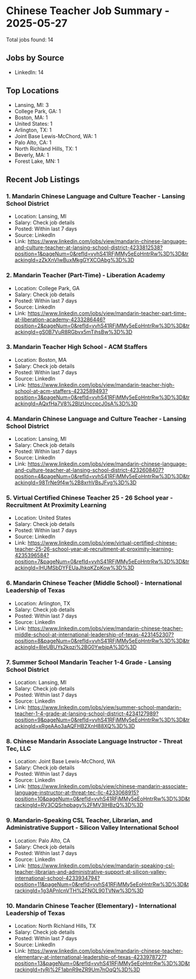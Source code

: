 # Chinese Teacher Job Summary - 2025-05-27

Total jobs found: 14

## Jobs by Source

- LinkedIn: 14

## Top Locations

- Lansing, MI: 3
- College Park, GA: 1
- Boston, MA: 1
- United States: 1
- Arlington, TX: 1
- Joint Base Lewis-McChord, WA: 1
- Palo Alto, CA: 1
- North Richland Hills, TX: 1
- Beverly, MA: 1
- Forest Lake, MN: 1

## Recent Job Listings

### 1. Mandarin Chinese Language and Culture Teacher - Lansing School District
- Location: Lansing, MI
- Salary: Check job details
- Posted: Within last 7 days
- Source: LinkedIn
- Link: https://www.linkedin.com/jobs/view/mandarin-chinese-language-and-culture-teacher-at-lansing-school-district-4233812538?position=1&pageNum=0&refId=vvhS41RFjMMy5eEoHntrRw%3D%3D&trackingId=zZkXnVIwBuxMkgGYXCOAbg%3D%3D

### 2. Mandarin Teacher (Part-Time) - Liberation Academy
- Location: College Park, GA
- Salary: Check job details
- Posted: Within last 7 days
- Source: LinkedIn
- Link: https://www.linkedin.com/jobs/view/mandarin-teacher-part-time-at-liberation-academy-4233286446?position=2&pageNum=0&refId=vvhS41RFjMMy5eEoHntrRw%3D%3D&trackingId=gS0B7VuR8RGbvx5mTihsBw%3D%3D

### 3. Mandarin Teacher High School - ACM Staffers
- Location: Boston, MA
- Salary: Check job details
- Posted: Within last 7 days
- Source: LinkedIn
- Link: https://www.linkedin.com/jobs/view/mandarin-teacher-high-school-at-acm-staffers-4232589493?position=3&pageNum=0&refId=vvhS41RFjMMy5eEoHntrRw%3D%3D&trackingId=AQxfHa7V8%2BIzUnccpcJ0sA%3D%3D

### 4. Mandarin Chinese Language and Culture Teacher - Lansing School District
- Location: Lansing, MI
- Salary: Check job details
- Posted: Within last 7 days
- Source: LinkedIn
- Link: https://www.linkedin.com/jobs/view/mandarin-chinese-language-and-culture-teacher-at-lansing-school-district-4232608407?position=4&pageNum=0&refId=vvhS41RFjMMy5eEoHntrRw%3D%3D&trackingId=98TrNe9f4w%2B8xrhVBsJFvg%3D%3D

### 5. Virtual Certified Chinese Teacher 25 - 26 School year - Recruitment At Proximity Learning
- Location: United States
- Salary: Check job details
- Posted: Within last 7 days
- Source: LinkedIn
- Link: https://www.linkedin.com/jobs/view/virtual-certified-chinese-teacher-25-26-school-year-at-recruitment-at-proximity-learning-4235396584?position=7&pageNum=0&refId=vvhS41RFjMMy5eEoHntrRw%3D%3D&trackingId=lHUMSbDYFEUaJhkqKZpKow%3D%3D

### 6. Mandarin Chinese Teacher (Middle School) - International Leadership of Texas
- Location: Arlington, TX
- Salary: Check job details
- Posted: Within last 7 days
- Source: LinkedIn
- Link: https://www.linkedin.com/jobs/view/mandarin-chinese-teacher-middle-school-at-international-leadership-of-texas-4231452307?position=8&pageNum=0&refId=vvhS41RFjMMy5eEoHntrRw%3D%3D&trackingId=8leUBUYs2kqzi%2BG0YwbjpA%3D%3D

### 7. Summer School Mandarin Teacher 1-4 Grade - Lansing School District
- Location: Lansing, MI
- Salary: Check job details
- Posted: Within last 7 days
- Source: LinkedIn
- Link: https://www.linkedin.com/jobs/view/summer-school-mandarin-teacher-1-4-grade-at-lansing-school-district-4234127989?position=9&pageNum=0&refId=vvhS41RFjMMy5eEoHntrRw%3D%3D&trackingId=xRgeAAo3aAQFHB2XnH88XQ%3D%3D

### 8. Chinese Mandarin Associate Language Instructor - Threat Tec, LLC
- Location: Joint Base Lewis-McChord, WA
- Salary: Check job details
- Posted: Within last 7 days
- Source: LinkedIn
- Link: https://www.linkedin.com/jobs/view/chinese-mandarin-associate-language-instructor-at-threat-tec-llc-4233068915?position=10&pageNum=0&refId=vvhS41RFjMMy5eEoHntrRw%3D%3D&trackingId=RV3CQSrhpbagy%2FMV3IHBzQ%3D%3D

### 9. Mandarin-Speaking CSL Teacher, Librarian, and Administrative Support - Silicon Valley International School
- Location: Palo Alto, CA
- Salary: Check job details
- Posted: Within last 7 days
- Source: LinkedIn
- Link: https://www.linkedin.com/jobs/view/mandarin-speaking-csl-teacher-librarian-and-administrative-support-at-silicon-valley-international-school-4233934794?position=11&pageNum=0&refId=vvhS41RFjMMy5eEoHntrRw%3D%3D&trackingId=1g3APnIcnVTH%2FNOL90TVNw%3D%3D

### 10. Mandarin Chinese Teacher (Elementary) - International Leadership of Texas
- Location: North Richland Hills, TX
- Salary: Check job details
- Posted: Within last 7 days
- Source: LinkedIn
- Link: https://www.linkedin.com/jobs/view/mandarin-chinese-teacher-elementary-at-international-leadership-of-texas-4233978727?position=13&pageNum=0&refId=vvhS41RFjMMy5eEoHntrRw%3D%3D&trackingId=tyRj%2F1abnR9eZR9Um7nOqQ%3D%3D

